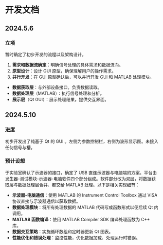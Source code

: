 # 开发文档

## 2024.5.6

### 立项

暂时确定了初步开发的流程以及架构设计。

1. **需求和数据流确定**：明确信号处理的具体需求和数据流向。
2. **原型设计**：设计 GUI 原型，确保理解用户的操作需求。
3. **并行开发**：在 GUI 原型确认后，可以并行开发 GUI 和 MATLAB 处理模块。

- **数据获取层**：与外部设备接口，负责数据读取。
- **数据处理层**（MATLAB）：执行信号处理和分析。
- **展示层**（Qt GUI）：展示处理结果，提供交互界面。

## 2024.5.10

### 进度

初步开发出了纯基于 Qt 的 GUI 。左侧为参数控制栏，右侧为波形显示图。未接入任何信号与槽。

### 预计设想

于实验室确认了示波器的接口，确定了 USB 直连示波器与电脑端的方案。平台由发生器-测试模块-示波器-电脑软件四个部分组成。软件部分改为双层，将数据获取层与数据处理层合并，都交给 MATLAB 处理。以下是相关实现细节：

- **示波器-电脑通信**：使用 MATLAB 的 Instrument Control Toolbox 通过 VISA 协议直接与示波器通信以获取数据。
- **数据处理模块**：将所有处理数据的 MATLAB 代码写成函数形式以便后续 Qt 内调用。
- **MATLAB 函数编译**：使用 MATLAB Compiler SDK 编译处理函数为 C++ 库。
- **数据交互策略**：实施循环数组和定时器更新 Qt 图表。
- **性能优化和错误处理**：监控性能，优化数据加载，处理运行时错误。
